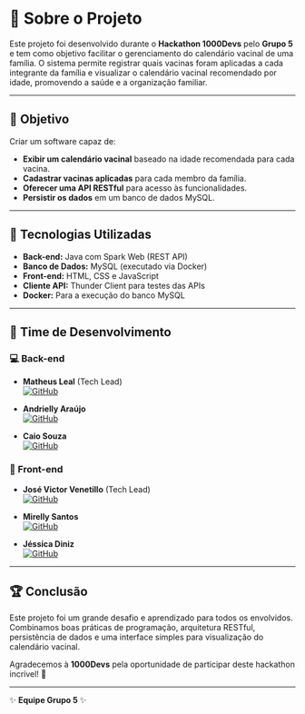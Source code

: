 # 📌 Sobre o Projeto

Este projeto foi desenvolvido durante o **Hackathon 1000Devs** pelo **Grupo 5** e tem como objetivo facilitar o gerenciamento do calendário vacinal de uma família. O sistema permite registrar quais vacinas foram aplicadas a cada integrante da família e visualizar o calendário vacinal recomendado por idade, promovendo a saúde e a organização familiar.

---

## 🎯 Objetivo

Criar um software capaz de:

- **Exibir um calendário vacinal** baseado na idade recomendada para cada vacina.
- **Cadastrar vacinas aplicadas** para cada membro da família.
- **Oferecer uma API RESTful** para acesso às funcionalidades.
- **Persistir os dados** em um banco de dados MySQL.

---

## 🚀 Tecnologias Utilizadas

- **Back-end:** Java com Spark Web (REST API)
- **Banco de Dados:** MySQL (executado via Docker)
- **Front-end:** HTML, CSS e JavaScript
- **Cliente API:** Thunder Client para testes das APIs
- **Docker:** Para a execução do banco MySQL

---

## 👥 Time de Desenvolvimento

### 💻 Back-end

- **Matheus Leal** (Tech Lead)  
  [![GitHub](https://img.shields.io/badge/GitHub-Matheus_Leal-blue?style=flat-square&logo=github)](https://github.com/llealdev)

- **Andrielly Araújo**  
  [![GitHub](https://img.shields.io/badge/GitHub-Andrielly_Araújo-blue?style=flat-square&logo=github)](https://github.com/andrypsa)

- **Caio Souza**  
  [![GitHub](https://img.shields.io/badge/GitHub-Caio_Souza-blue?style=flat-square&logo=github)](https://github.com/GroovyCircle)

### 🎨 Front-end

- **José Victor Venetillo** (Tech Lead)  
  [![GitHub](https://img.shields.io/badge/GitHub-José_Victor_Venetillo-blue?style=flat-square&logo=github)](https://github.com/vvenetillo)

- **Mirelly Santos**  
  [![GitHub](https://img.shields.io/badge/GitHub-Mirelly_Santos-blue?style=flat-square&logo=github)](https://github.com/mirellyaraujo)

- **Jéssica Diniz**  
  [![GitHub](https://img.shields.io/badge/GitHub-Jéssica_Diniz-blue?style=flat-square&logo=github)](https://github.com/Jessica97D)

---

## 🏆 Conclusão

Este projeto foi um grande desafio e aprendizado para todos os envolvidos. Combinamos boas práticas de programação, arquitetura RESTful, persistência de dados e uma interface simples para visualização do calendário vacinal.

Agradecemos à **1000Devs** pela oportunidade de participar deste hackathon incrível! 🚀

---

✨ **Equipe Grupo 5** ✨
